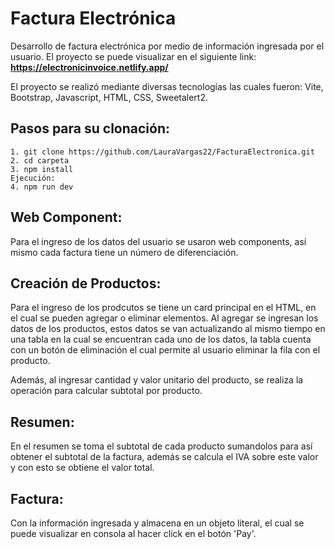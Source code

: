 # Factura Electrónica
Desarrollo de factura electrónica por medio de información ingresada por el usuario. El proyecto se puede visualizar en el siguiente link: **https://electronicinvoice.netlify.app/**

El proyecto se realizó mediante diversas tecnologías las cuales fueron: Vite, Bootstrap, Javascript, HTML, CSS, Sweetalert2.

## Pasos para su clonación:
    1. git clone https://github.com/LauraVargas22/FacturaElectronica.git
    2. cd carpeta
    3. npm install
    Ejecución:
    4. npm run dev

## Web Component:
Para el ingreso de los datos del usuario se usaron web components, así mismo cada factura tiene un número de diferenciación.

## Creación de Productos:
Para el ingreso de los prodcutos se tiene un card principal en el HTML, en el cual se pueden agregar o eliminar elementos. Al agregar se ingresan los datos de los productos, estos datos se van actualizando al mismo tiempo en una tabla en la cual se encuentran cada uno de los datos, la tabla cuenta con un botón de eliminación el cual permite al usuario eliminar la fila con el producto.

Además, al ingresar cantidad y valor unitario del producto, se realiza la operación para calcular subtotal por producto.

## Resumen:
En el resumen se toma el subtotal de cada producto sumandolos para así obtener el subtotal de la factura, además se calcula el IVA sobre este valor y con esto se obtiene el valor total.

## Factura:
Con la información ingresada y almacena en un objeto literal, el cual se puede visualizar en consola al hacer click en el botón 'Pay'.